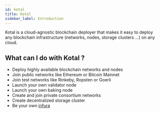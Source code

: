 ```yaml
---
id: kotal
title: Kotal
sidebar_label: Introduction
---
```


Kotal is a cloud-agnostic blockchain deployer that makes it easy to deploy any blockchain infrastructure (networks, nodes, storage clusters ...) on any cloud.

## What can I do with Kotal ?
* Deploy highly available blockchain networks and nodes
* Join public networks like Ethereum or Bitcoin Mainnet
* Join test networks like Rinkeby, Ropsten or Goerli
* Launch your own validator node
* Launch your own baking node
* Create and join private consortium networks
* Create decentralized storage cluster
* Be your own [infura](https://infura.io)